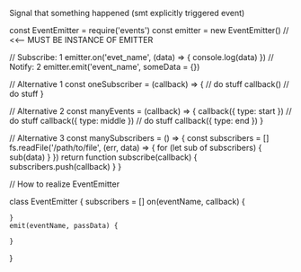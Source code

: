 Signal that something happened (smt explicitly triggered event)

const EventEmitter = require('events')
const emitter = new EventEmitter() // <<-- MUST BE INSTANCE OF EMITTER

// Subscribe: 1
emitter.on('evet_name', (data) => {
	console.log(data)
})
// Notify: 2
emitter.emit('event_name', someData = {})

// Alternative 1
const oneSubscriber = (callback) => {
	// do stuff
	callback()
	// do stuff
}

// Alternative 2
const manyEvents = (callback) => {
	callback({ type: start })
	// do stuff
	callback({ type: middle })
	// do stuff
	callback({ type: end })
}

// Alternative 3
const manySubscribers = () => {
	const subscribers = []
	fs.readFile('/path/to/file', (err, data) => {
		for (let sub of subscribers) {
			sub(data)
		}
	})
	return function subscribe(callback) {
		subscribers.push(callback)
	}
}

// How to realize EventEmitter

class EventEmitter {
	subscribers = []
	on(eventName, callback) {
		
	}
	emit(eventName, passData) {
		
	}
}
